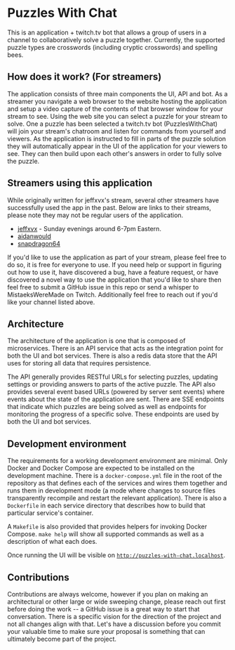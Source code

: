 # Puzzles With Chat

This is an application + twitch.tv bot that allows a group of users in a
channel to collaboratively solve a puzzle together.  Currently, the supported
puzzle types are crosswords (including cryptic crosswords) and spelling bees.

## How does it work? (For streamers)

The application consists of three main components the UI, API and bot.  As a
streamer you navigate a web browser to the website hosting the application and
setup a video capture of the contents of that browser window for your stream
to see.  Using the web site you can select a puzzle for your stream to solve.
One a puzzle has been selected a twitch.tv bot (PuzzlesWithChat) will join your 
stream's chatroom and listen for commands from yourself and viewers.  As the
application is instructed to fill in parts of the puzzle solution they will
automatically appear in the UI of the application for your viewers to see.  They
can then build upon each other's answers in order to fully solve the puzzle.

## Streamers using this application

While originally written for jeffxvx's stream, several other streamers have
successfully used the app in the past.  Below are links to their streams, please
note they may not be regular users of the application.

* [jeffxvx](https://twitch.tv/jeffxvx) - Sunday evenings around 6-7pm Eastern.
* [aidanwould](https://twitch.tv/aidanwould)
* [snapdragon64](https://twitch.tv/snapdragon64)

If you'd like to use the application as part of your stream, please feel free to
do so, it is free for everyone to use.  If you need help or support in figuring 
out how to use it, have discovered a bug, have a feature request, or have
discovered a novel way to use the application that you'd like to share then feel 
free to submit a GitHub issue in this repo or send a whisper to MistaeksWereMade
on Twitch.  Additionally feel free to reach out if you'd like your channel 
listed above.

## Architecture

The architecture of the application is one that is composed of microservices.
There is an API service that acts as the integration point for both the UI
and bot services. There is also a redis data store that the API uses for storing
all data that requires persistence.

The API generally provides RESTful URLs for selecting puzzles, updating settings
or providing answers to parts of the active puzzle.  The API also provides
several event based URLs (powered by server sent events) where events about the
state of the application are sent.  There are SSE endpoints that indicate which
puzzles are being solved as well as endpoints for monitoring the progress of a
specific solve.  These endpoints are used by both the UI and bot services.


## Development environment

The requirements for a working development environment are minimal.  Only
Docker and Docker Compose are expected to be installed on the development 
machine.  There is a `docker-compose.yml` file in the root of the repository as
that defines each of the services and wires them together and runs them in
development mode (a mode where changes to source files transparently recompile
and restart the relevant application).  There is also a `Dockerfile` in each
service directory that describes how to build that particular service's 
container.

A `Makefile` is also provided that provides helpers for invoking Docker Compose.
`make help` will show all supported commands as well as a description of what
each does.

Once running the UI will be visible on 
[`http://puzzles-with-chat.localhost`](http://puzzles-with-chat.localhost).


## Contributions

Contributions are always welcome, however if you plan on making an architectural
or other large or wide sweeping change, please reach out first before doing the 
work -- a GitHub issue is a great way to start that conversation.  There is a 
specific vision for the direction of the project and not all changes align with
that.  Let's have a discussion before you commit your valuable time to make sure
your proposal is something that can ultimately become part of the project.
